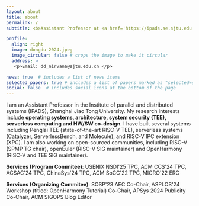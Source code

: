 ```yaml
---
layout: about
title: about
permalink: /
subtitle: <b>Assistant Professor at <a href='https://ipads.se.sjtu.edu.cn/'>IPADS Lab, Shanghai Jiao Tong University</a> </b>

profile:
  align: right
  image: dongdu-2024.jpeg
  image_circular: false # crops the image to make it circular
  address: >
   <p>Email: dd_nirvana@sjtu.edu.cn </p>

news: true  # includes a list of news items
selected_papers: true # includes a list of papers marked as "selected={true}"
social: false  # includes social icons at the bottom of the page
---
```


I am an Assistant Professor in the Institute of parallel and distributed systems (IPADS), Shanghai Jiao Tong University.
My research interests include <b>operating systems, architecture, system security (TEE), serverless computing and HW/SW co-design</b>.
I have built several systems including Penglai TEE (state-of-the-art RISC-V TEE), serverless systems (Catalyzer, ServerlessBench, and Molecule), and RISC-V IPC extension (XPC).
I am also working on open-sourced communities, including RISC-V (SPMP TG chair), openEuler (RISC-V SIG maintainer) and OpenHarmony (RISC-V and TEE SIG maintainer).

<b>Services (Program Commitee)</b>:
USENIX NSDI'25 TPC, ACM CCS'24 TPC, ACSAC'24 TPC, ChinaSys'24 TPC, ACM SoCC'22 TPC, MICRO'22 ERC

<b>Services (Organizing Commitee)</b>:
SOSP'23 AEC Co-Chair,
ASPLOS'24 Workshop (titled: OpenHarmony Tutorial) Co-Chair,
APSys 2024 Publicity Co-Chair, ACM SIGOPS Blog Editor
